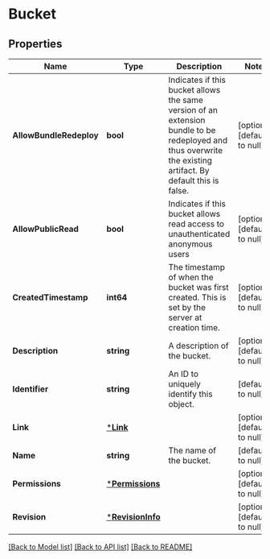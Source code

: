 # Bucket

## Properties
Name | Type | Description | Notes
------------ | ------------- | ------------- | -------------
**AllowBundleRedeploy** | **bool** | Indicates if this bucket allows the same version of an extension bundle to be redeployed and thus overwrite the existing artifact. By default this is false. | [optional] [default to null]
**AllowPublicRead** | **bool** | Indicates if this bucket allows read access to unauthenticated anonymous users | [optional] [default to null]
**CreatedTimestamp** | **int64** | The timestamp of when the bucket was first created. This is set by the server at creation time. | [optional] [default to null]
**Description** | **string** | A description of the bucket. | [optional] [default to null]
**Identifier** | **string** | An ID to uniquely identify this object. | [default to null]
**Link** | [***Link**](Link.md) |  | [optional] [default to null]
**Name** | **string** | The name of the bucket. | [default to null]
**Permissions** | [***Permissions**](Permissions.md) |  | [optional] [default to null]
**Revision** | [***RevisionInfo**](RevisionInfo.md) |  | [optional] [default to null]

[[Back to Model list]](../README.md#documentation-for-models) [[Back to API list]](../README.md#documentation-for-api-endpoints) [[Back to README]](../README.md)

